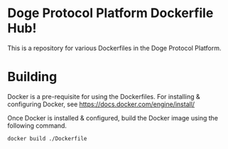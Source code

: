 # Doge Protocol Platform Dockerfile Hub!

This is a repository for various Dockerfiles in the Doge Protocol Platform.

# Building

Docker is a pre-requisite for using the Dockerfiles. For installing & configuring Docker, see https://docs.docker.com/engine/install/

Once  Docker is installed & configured, build the Docker image using the following command.

```
docker build ./Dockerfile
```
